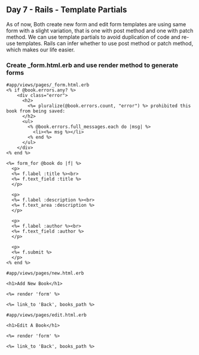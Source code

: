 ## Day 7 - Rails - Template Partials

As of now, Both create new form and edit form templates are using same form with a slight variation, that is one with post method and one with patch method. We can use template partials to avoid duplication of code and re-use templates. Rails can infer whether to use post method or patch method, which makes our life easier.


### Create _form.html.erb and use render method to generate forms

```
#app/views/pages/_form.html.erb
<% if @book.errors.any? %>
    <div class="error">
      <h2>
        <%= pluralize(@book.errors.count, "error") %> prohibited this book from being saved:
      </h2>
      <ul>
        <% @book.errors.full_messages.each do |msg| %>
          <li><%= msg %></li>
        <% end %>
      </ul>
    </div>
<% end %>

<%= form_for @book do |f| %>
  <p>
  <%= f.label :title %><br>
  <%= f.text_field :title %>
  </p>

  <p>
  <%= f.label :description %><br>
  <%= f.text_area :description %>
  </p>

  <p>
  <%= f.label :author %><br>
  <%= f.text_field :author %>
  </p>

  <p>
  <%= f.submit %>
  </p>
<% end %>
```

```
#app/views/pages/new.html.erb

<h1>Add New Book</h1>

<%= render 'form' %>

<%= link_to 'Back', books_path %>
```


```
#app/views/pages/edit.html.erb

<h1>Edit A Book</h1>

<%= render 'form' %>

<%= link_to 'Back', books_path %>
```


